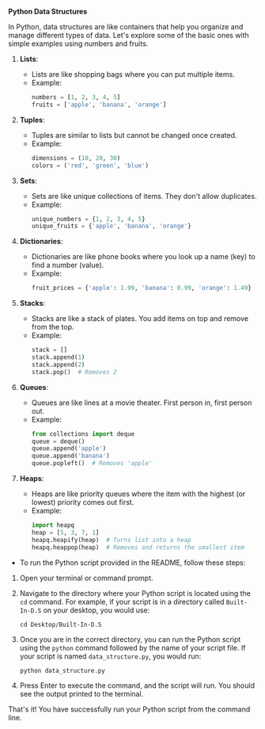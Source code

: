 **Python Data Structures**

In Python, data structures are like containers that help you organize and manage different types of data. Let's explore some of the basic ones with simple examples using numbers and fruits.

1. **Lists**:
   - Lists are like shopping bags where you can put multiple items.
   - Example:
     ```python
     numbers = [1, 2, 3, 4, 5]
     fruits = ['apple', 'banana', 'orange']
     ```

2. **Tuples**:
   - Tuples are similar to lists but cannot be changed once created.
   - Example:
     ```python
     dimensions = (10, 20, 30)
     colors = ('red', 'green', 'blue')
     ```

3. **Sets**:
   - Sets are like unique collections of items. They don't allow duplicates.
   - Example:
     ```python
     unique_numbers = {1, 2, 3, 4, 5}
     unique_fruits = {'apple', 'banana', 'orange'}
     ```

4. **Dictionaries**:
   - Dictionaries are like phone books where you look up a name (key) to find a number (value).
   - Example:
     ```python
     fruit_prices = {'apple': 1.99, 'banana': 0.99, 'orange': 1.49}
     ```

5. **Stacks**:
   - Stacks are like a stack of plates. You add items on top and remove from the top.
   - Example:
     ```python
     stack = []
     stack.append(1)
     stack.append(2)
     stack.pop()  # Removes 2
     ```

6. **Queues**:
   - Queues are like lines at a movie theater. First person in, first person out.
   - Example:
     ```python
     from collections import deque
     queue = deque()
     queue.append('apple')
     queue.append('banana')
     queue.popleft()  # Removes 'apple'
     ```

7. **Heaps**:
   - Heaps are like priority queues where the item with the highest (or lowest) priority comes out first.
   - Example:
     ```python
     import heapq
     heap = [5, 3, 7, 1]
     heapq.heapify(heap)  # Turns list into a heap
     heapq.heappop(heap)  # Removes and returns the smallest item
     ```

- To run the Python script provided in the README, follow these steps:

1. Open your terminal or command prompt.

2. Navigate to the directory where your Python script is located using the `cd` command. For example, if your script is in a directory called `Built-In-D.S` on your desktop, you would use:
   ```
   cd Desktop/Built-In-D.S
   ```

3. Once you are in the correct directory, you can run the Python script using the `python` command followed by the name of your script file. If your script is named `data_structure.py`, you would run:
   ```
   python data_structure.py
   ```

4. Press Enter to execute the command, and the script will run. You should see the output printed to the terminal.

That's it! You have successfully run your Python script from the command line.
